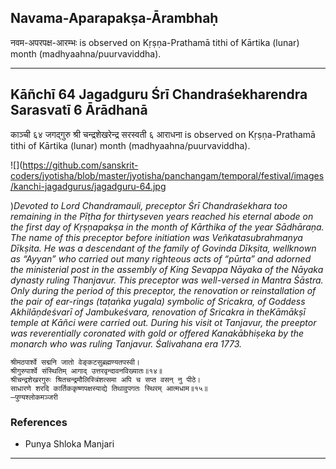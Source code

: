 ## Navama-Aparapakṣa-Ārambhaḥ
नवम-अपरपक्ष-आरम्भः is observed on Kṛṣṇa-Prathamā tithi of Kārtika (lunar) month (madhyaahna/puurvaviddha).



---
## Kāñchī 64 Jagadguru Śrī Chandraśekharendra Sarasvatī 6 Ārādhanā
काञ्ची ६४ जगद्गुरु श्री चन्द्रशेखरेन्द्र सरस्वती ६ आराधना is observed on Kṛṣṇa-Prathamā tithi of Kārtika (lunar) month (madhyaahna/puurvaviddha).

![](https://github.com/sanskrit-coders/jyotisha/blob/master/jyotisha/panchangam/temporal/festival/images/kanchi-jagadgurus/jagadguru-64.jpg

)_Devoted to Lord Chandramauli, preceptor Śrī Chandraśekhara too remaining in the Pīṭha for thirtyseven years reached his eternal abode on the first day of Kṛṣṇapakṣa in the month of Kārthika of the year Sādhāraṇa. The name of this preceptor before initiation was Veñkatasubrahmaṇya Dīkṣita. He was a descendant of the family of Govinda Dīkṣita, wellknown as “Ayyan” who carried out many righteous acts of “pūrta” and adorned the ministerial post in the assembly of King Sevappa Nāyaka of the Nāyaka dynasty ruling Thanjavur. This preceptor was well-versed in Mantra Śāstra. Only during the period of this preceptor, the renovation or reinstallation of the pair of ear-rings (taṭaṅka yugala) symbolic of Sricakra, of Goddess Akhilāṇdeśvarī of Jambukeśvara, renovation of Sricakra in theKāmākṣī temple at Kāñci were carried out. During his visit ot Tanjavur, the preeptor was reverentially coronated with gold or offered Kanakābhiṣeka by the monarch who was ruling Tanjavur. Śalivahana era 1773._

```
श्रीमठपार्श्वे सद्मनि जातो वेङ्कटसुब्रह्मण्यतपस्वी।
श्रीगुरुपार्श्वे संस्थितिम् आगाद् उत्तरवृन्दावनविख्यातः॥१४॥
श्रीचन्द्रशेखरगुरुः श्रितचन्द्रमौलिस्त्रिंशत्समा अपि च सप्त वसन् नु पीठे।
साधारणे शरदि कार्तिककृष्णपक्षस्याद्ये तिथावुपगतः स्थिरम् आत्मधाम॥१५॥
—पुण्यश्लोकमञ्जरी
```
### References
* Punya Shloka Manjari


---
